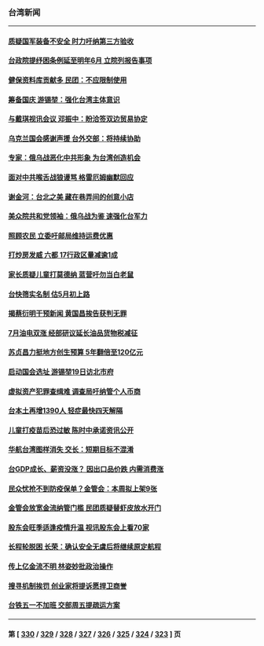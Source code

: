 ### 台湾新闻
---
#### [质疑国军装备不安全 时力吁纳第三方验收](../../pages/ncid1349361/n13715333.md) 
#### [台政院提纾困条例延至明年6月 立院列报告事项](../../pages/ncid1349361/n13715351.md) 
#### [健保资料库贡献多 民团：不应限制使用](../../pages/ncid1349361/n13715331.md) 
#### [筹备国庆 游锡堃：强化台湾主体意识](../../pages/ncid1349361/n13715293.md) 
#### [与戴琪视讯会议 邓振中：盼洽签双边贸易协定](../../pages/ncid1349361/n13715276.md) 
#### [乌克兰国会感谢声援 台外交部：将持续协助](../../pages/ncid1349361/n13715139.md) 
#### [专家：俄乌战恶化中共形象 为台湾创造机会](../../pages/ncid1349361/n13714984.md) 
#### [面对中共喉舌战狼谩骂 格雷厄姆幽默回应](../../pages/ncid1349361/n13714715.md) 
#### [谢金河：台北之美 藏在巷弄间的创意小店](../../pages/ncid1349361/n13714426.md) 
#### [美众院共和党领袖：俄乌战为鉴 速强化台军力](../../pages/ncid1349361/n13714522.md) 
#### [照顾农民 立委吁邮局维持运费优惠](../../pages/ncid1349361/n13714575.md) 
#### [打炒房发威 六都 17行政区量减逾1成](../../pages/ncid1349361/n13714521.md) 
#### [家长质疑儿童打莫德纳 蓝营吁勿当白老鼠](../../pages/ncid1349361/n13714620.md) 
#### [台快筛实名制 估5月初上路](../../pages/ncid1349361/n13714526.md) 
#### [揭蔡衍明干预新闻 黄国昌挨告获判无罪](../../pages/ncid1349361/n13714621.md) 
#### [7月油电双涨 经部研议延长油品货物税减征](../../pages/ncid1349361/n13714622.md) 
#### [苏贞昌力挺地方创生预算 5年翻倍至120亿元](../../pages/ncid1349361/n13714619.md) 
#### [启动国会选址 游锡堃19日访北市府](../../pages/ncid1349361/n13714616.md) 
#### [虚拟资产犯罪查缉难 调查局吁纳管个人币商](../../pages/ncid1349361/n13714627.md) 
#### [台本土再增1390人 轻症最快四天解隔](../../pages/ncid1349361/n13714625.md) 
#### [儿童打疫苗后恐过敏 陈时中承诺资讯公开](../../pages/ncid1349361/n13714624.md) 
#### [华航台湾图样消失 交长：短期目标不混淆](../../pages/ncid1349361/n13714584.md) 
#### [台GDP成长、薪资没涨？ 因出口品价跌 内需消费涨](../../pages/ncid1349361/n13714538.md) 
#### [民众忧抢不到防疫保单？金管会：本周拟上架9张](../../pages/ncid1349361/n13714487.md) 
#### [金管会放宽金流纳管门槛 民团质疑替虾皮放水开门](../../pages/ncid1349361/n13714515.md) 
#### [股东会旺季适逢疫情升温 视讯股东会上看70家](../../pages/ncid1349361/n13714486.md) 
#### [长程轮脱困 长荣：确认安全无虞后将继续原定航程](../../pages/ncid1349361/n13714467.md) 
#### [传上亿金流不明 林姿妙批政治操作](../../pages/ncid1349361/n13714601.md) 
#### [搜寻机制挨罚 创业家将提诉愿捍卫商誉](../../pages/ncid1349361/n13714579.md) 
#### [台铁五一不加班 交部周五提疏运方案](../../pages/ncid1349361/n13714580.md) 

---
#### 第 [ [330](./330.md) / [329](./329.md) / [328](./328.md) / [327](./327.md) / [326](./326.md) / [325](./325.md) / [324](./324.md) / [323](./323.md) ] 页
